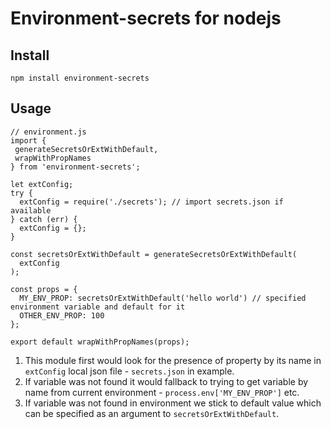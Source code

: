 # Environment-secrets for nodejs

## Install

```
npm install environment-secrets
```

## Usage

```
// environment.js
import {
 generateSecretsOrExtWithDefault,
 wrapWithPropNames
} from 'environment-secrets';

let extConfig;
try {
  extConfig = require('./secrets'); // import secrets.json if available
} catch (err) {
  extConfig = {};
}

const secretsOrExtWithDefault = generateSecretsOrExtWithDefault(
  extConfig
);

const props = {
  MY_ENV_PROP: secretsOrExtWithDefault('hello world') // specified environment variable and default for it
  OTHER_ENV_PROP: 100
};

export default wrapWithPropNames(props);

```

1. This module first would look for the presence of property by its name in `extConfig` local json file - `secrets.json` in example. 
2. If variable was not found it would fallback to trying to get variable by name from current environment - `process.env['MY_ENV_PROP']` etc.
3. If variable was not found in environment we stick to default value which can be specified as an argument to `secretsOrExtWithDefault`.
